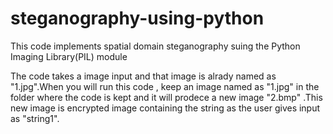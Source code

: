 steganography-using-python
==========================

This code implements spatial domain steganography suing the Python Imaging Library(PIL) module


The code takes a image input and that image is alrady named as "1.jpg".When you will run this code , keep an image named as "1.jpg" in the folder where the code is kept and it will prodece a new image "2.bmp" .This new image is encrypted image containing the string as the user gives input as "string1".
